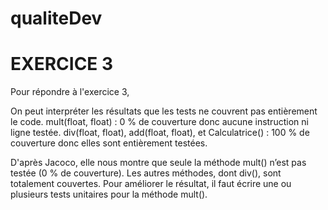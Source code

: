 # qualiteDev

# EXERCICE 3 

Pour répondre à l'exercice 3, 

On peut interpréter les résultats que les tests ne couvrent pas entièrement le code. 
mult(float, float) : 0 % de couverture donc aucune instruction ni ligne testée.
div(float, float), add(float, float), et Calculatrice() : 100 % de couverture donc elles sont entièrement testées.

D'après Jacoco, elle nous montre que seule la méthode mult() n’est pas testée (0 % de couverture). Les autres méthodes, dont div(), sont totalement couvertes. Pour améliorer le résultat, il faut écrire une ou plusieurs tests unitaires pour la méthode mult().
